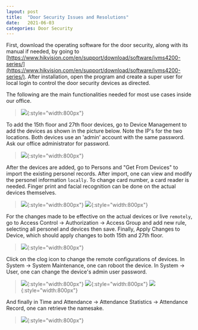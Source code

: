 ```yaml
---
layout: post
title:  "Door Security Issues and Resolutions"
date:   2021-06-03 
categories: Door Security
---
```


First, download the operating software for the door security, along with its manual if needed, by going to [https://www.hikvision.com/en/support/download/software/ivms4200-series/](https://www.hikvision.com/en/support/download/software/ivms4200-series/). After installation, open the program and create a super user for local login to control the door security devices as directed. 


The following are the main functionalities needed for most use cases inside our office.
>![]({{site.baseurl}}/assets/door1.png){:style="width:800px"}

To add the 15th floor and 27th floor devices, go to Device Management to add the devices as shown in the picture below. Note the IP's for the two locations. Both devices use an 'admin' account with the same password. Ask our office administrator for password.
>![]({{site.baseurl}}/assets/door2.png){:style="width:800px"}


After the devices are added, go to Persons and "Get From Devices" to import the existing personel records. After import, one can view and modify the personel information `locally`. To change card number, a card reader is needed. Finger print and facial recognition can be done on the actual devices themselves. 
>![]({{site.baseurl}}/assets/door3.png){:style="width:800px"}
>![]({{site.baseurl}}/assets/door4.png){:style="width:800px"}

For the changes made to be effective on the actual devices or live `remotely`, go to Access Control -> Authorization -> Access Group and add new rule, selecting all personel and devices then save. Finally, Apply Changes to Device, which should apply changes to both 15th and 27th floor.  
>![]({{site.baseurl}}/assets/door5.png){:style="width:800px"}

Click on the clog icon to change the remote configurations of devices. In System -> System Maintenance, one can roboot the device. In System -> User, one can change the device's admin user password. 
>![]({{site.baseurl}}/assets/door6.png){:style="width:800px"}
>![]({{site.baseurl}}/assets/door7.png){:style="width:800px"}
>![]({{site.baseurl}}/assets/door8.png){:style="width:800px"}

And finally in Time and Attendance -> Attendance Statistics -> Attendance Record, one can retrieve the namesake.
>![]({{site.baseurl}}/assets/door9.png){:style="width:800px"}
